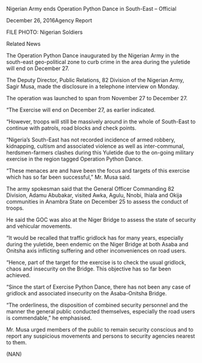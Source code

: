 Nigerian Army ends Operation Python Dance in South-East – Official

December 26, 2016Agency Report

FILE PHOTO: Nigerian Soldiers

Related News

The Operation Python Dance inaugurated by the Nigerian Army in the south-east geo-political zone to curb crime in the area during the yuletide will end on December 27.

The Deputy Director, Public Relations, 82 Division of the Nigerian Army, Sagir Musa, made the disclosure in a telephone interview on Monday.

The operation was launched to span from November 27 to December 27.

“The Exercise will end on December 27, as earlier indicated.

“However, troops will still be massively around in the whole of South-East to continue with patrols, road blocks and check points.

“Nigeria’s South-East has not recorded incidence of armed robbery, kidnapping, cultism and associated violence as well as inter-communal, herdsmen-farmers clashes during this Yuletide due to the on-going military exercise in the region tagged Operation Python Dance.

“These menaces are and have been the focus and targets of this exercise which has so far been successful,” Mr. Musa said.

The army spokesman said that the General Officer Commanding 82 Division, Adamu Abubakar, visited Awka, Agulu, Nnobi, Ihiala and Okija communities in Anambra State on December 25 to assess the conduct of troops.

He said the GOC was also at the Niger Bridge to assess the state of security and vehicular movements.

“It would be recalled that traffic gridlock has for many years, especially during the yuletide, been endemic on the Niger Bridge at both Asaba and Onitsha axis inflicting suffering and other inconveniences on road users.

“Hence, part of the target for the exercise is to check the usual gridlock, chaos and insecurity on the Bridge. This objective has so far been achieved.

“Since the start of Exercise Python Dance, there has not been any case of gridlock and associated insecurity on the Asaba-Onitsha Bridge.

“The orderliness, the disposition of combined security personnel and the manner the general public conducted themselves, especially the road users is commendable,” he emphasised.

Mr. Musa urged members of the public to remain security conscious and to report any suspicious movements and persons to security agencies nearest to them.

(NAN)
